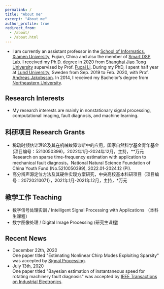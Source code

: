 ```yaml
---
permalink: /
title: "About me"
excerpt: "About me"
author_profile: true
redirect_from: 
  - /about/
  - /about.html
---
```



* I am currently an assistant professor in the [School of Informatics](https://informatics.xmu.edu.cn/), [Xiamen University](https://www.xmu.edu.cn/), Fujian, China and also the member of [Smart DSP Lab](https://xmu-smartdsp.github.io/index.html). I received my Ph.D. degree in 2020 from [Shanghai Jiao Tong University](https://www.sjtu.edu.cn/) supervised by Prof. [Fucai Li](http://me.sjtu.edu.cn/teacher_directory1/2280.html). During my PhD, I spent half year at [Lund University](https://www.lunduniversity.lu.se/), Sweden from Sep. 2019 to Feb. 2020, with Prof. [Andreas Jakobsson](http://www.maths.lu.se/staff/andreas-jakobsson/). In 2014, I received my Bachelor’s degree from [Northeastern University](http://www.neu.edu.cn/).


## Research Interests
* My research interests are mainly in nonstationary signal processing, computational imaging, fault diagnosis, and machine learning. 

## 科研项目 Research Grants
* 	稀疏时频估计理论及其在机械故障诊断中的应用，国家自然科学基金青年基金 (项目编号：5210050399)，2022年1月-2024年12月，主持，**万元<br> 
    Research on sparse time-frequency estimation with application to mechanical fault diagnosis，National Natural Science Foundation of China Youth Fund (No.5210050399), 2022.01-2024.12 (PI).
* 高分辨声源定位方法及其硬件实现方案研究，中央高校基本科研项目（项目编号：20720210071），2021年1月-2021年12月，主持，*万元


## 教学工作 Teaching
* 数字信号处理实训 / Intelligent Signal Processing with Applications （本科生课程）
* 数字图像处理 / Digital Image Processing (研究生课程)
## Recent News
* December 22th, 2020<br> 
One paper titled "Estimating Nonlinear Chirp Modes Exploiting Sparsity" was accepted by [Signal Processing](https://www.sciencedirect.com/journal/signal-processing).
* July 13th, 2020<br> 
One paper titled "Bayesian estimation of instantaneous speed for rotating machinery fault diagnosis" was accepted by [IEEE Transactions on Industrial Electronics](https://ieeexplore.ieee.org/xpl/RecentIssue.jsp?punumber=41).

